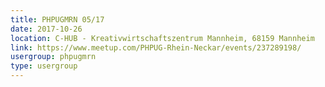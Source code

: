 ```yaml
---
title: PHPUGMRN 05/17
date: 2017-10-26
location: C-HUB - Kreativwirtschaftszentrum Mannheim, 68159 Mannheim
link: https://www.meetup.com/PHPUG-Rhein-Neckar/events/237289198/
usergroup: phpugmrn
type: usergroup
---
```

